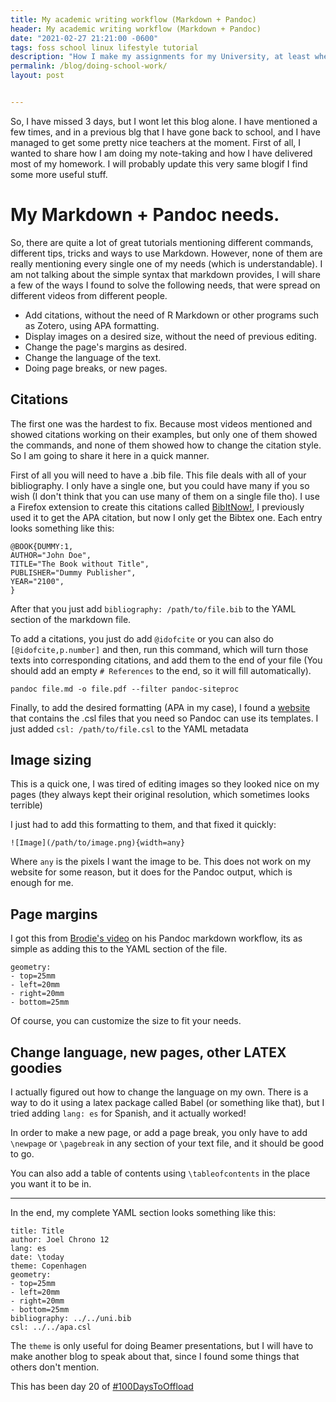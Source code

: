 ```yaml
---
title: My academic writing workflow (Markdown + Pandoc)
header: My academic writing workflow (Markdown + Pandoc)
date: "2021-02-27 21:21:00 -0600"
tags: foss school linux lifestyle tutorial 
description: "How I make my assignments for my University, at least when they don't make me write everything by hand for some weird reason."
permalink: /blog/doing-school-work/
layout: post


---
```


So, I have missed 3 days, but I wont let this blog alone. I have mentioned a few times, and in a previous blg that I have gone back to school, and I have managed to get some pretty nice teachers at the moment. First of all, I wanted to share how I am doing my note-taking and how I have delivered most of my homework. I will probably update this very same blogif I find some more useful stuff.

# My Markdown + Pandoc needs.

So, there are quite a lot of great tutorials mentioning different commands, different tips, tricks and ways to use Markdown. However, none of them are really mentioning every single one of my needs (which is understandable). I am not talking about the simple syntax that markdown provides, I will share a few of the ways I found to solve the following needs, that were spread on different videos from different people.

* Add citations, without the need of R Markdown or other programs such as Zotero, using APA formatting.
* Display images on a desired size, without the need of previous editing.
* Change the page's margins as desired.
* Change the language of the text.
* Doing page breaks, or new pages.

## Citations

The first one was the hardest to fix. Because most videos mentioned and showed citations working on their examples, but only one of them showed the commands, and none of them showed how to change the citation style. So I am going to share it here in a quick manner. 

First of all you will need to have a .bib file. This file deals with all of your bibliography. I only have a single one, but you could have many if you so wish (I don't think that you can use many of them on a single file tho). I use a Firefox extension to create this citations called [BibItNow!](https://addons.mozilla.org/en-US/firefox/addon/bibitnow/), I previously used it to get the APA citation, but now I only get the Bibtex one. Each entry looks something like this:

```
@BOOK{DUMMY:1,
AUTHOR="John Doe",
TITLE="The Book without Title",
PUBLISHER="Dummy Publisher",
YEAR="2100",
}
```

After that you just add `bibliography: /path/to/file.bib` to the YAML section of the markdown file.

To add a citations, you just do add `@idofcite` or you can also do `[@idofcite,p.number]` and then, run this command, which will turn those texts into corresponding citations, and add them to the end of your file (You should add an empty `# References` to the end, so it will fill automatically).

```
pandoc file.md -o file.pdf --filter pandoc-siteproc
```

 Finally, to add the desired formatting (APA in my case), I found a [website](https://editor.citationstyles.org/) that contains the .csl files that you need so Pandoc can use its templates. I just added `csl: /path/to/file.csl` to the YAML metadata

## Image sizing

This is a quick one, I was tired of editing images so they looked nice on my pages (they always kept their original resolution, which sometimes looks terrible)

I just had to add this formatting to them, and that fixed it quickly:

```
![Image](/path/to/image.png){width=any}
```

Where `any` is the pixels I want the image to be. This does not work on my website for some reason, but it does for the Pandoc output, which is enough for me.

## Page margins

I got this from [Brodie's video](https://youtu.be/lMIlNsi3eAY) on his Pandoc markdown workflow, its as simple as adding this to the YAML section of the file.

```
geometry:
- top=25mm
- left=20mm
- right=20mm
- bottom=25mm
```

Of course, you can customize the size to fit your needs.

## Change language, new pages, other LATEX goodies

I actually figured out how to change the language on my own. There is a way to do it using a latex package called Babel (or something like that), but I tried adding `lang: es` for Spanish, and it actually worked!

In order to make a new page, or add a page break, you only have to add `\newpage` or `\pagebreak` in any section of your text file, and it should be good to go.

You can also add a table of contents using `\tableofcontents` in the place you want it to be in.

---

In the end, my complete YAML section looks something like this:

```
title: Title
author: Joel Chrono 12
lang: es
date: \today
theme: Copenhagen
geometry:
- top=25mm
- left=20mm
- right=20mm
- bottom=25mm
bibliography: ../../uni.bib 
csl: ../../apa.csl
```

The `theme` is only useful for doing Beamer presentations, but I will have to make another blog to speak about that, since I found some things that others don't mention.

This has been day 20 of [#100DaysToOffload](https://100daystooffload.com)



